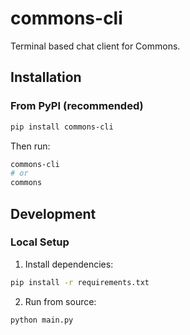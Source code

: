 # commons-cli

Terminal based chat client for Commons.

## Installation

### From PyPI (recommended)
```bash
pip install commons-cli
```

Then run:
```bash
commons-cli
# or
commons
```

## Development

### Local Setup
1. Install dependencies:
```bash
pip install -r requirements.txt
```

2. Run from source:
```bash
python main.py
```
